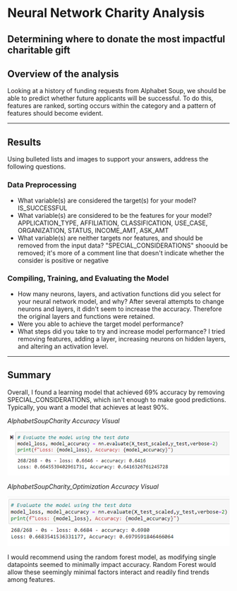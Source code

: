 # Neural Network Charity Analysis
Determining where to donate the most impactful charitable gift
---

## Overview of the analysis 
Looking at a history of funding requests from Alphabet Soup, we should be able to predict whether future applicants will be successful.
To do this, features are ranked, sorting occurs within the category and a pattern of features should become evident.

----

## Results
Using bulleted lists and images to support your answers, address the following questions.

### Data Preprocessing
- What variable(s) are considered the target(s) for your model? IS_SUCCESSFUL
- What variable(s) are considered to be the features for your model? APPLICATION_TYPE, AFFILIATION, CLASSIFICATION, USE_CASE, ORGANIZATION, STATUS, INCOME_AMT, ASK_AMT
- What variable(s) are neither targets nor features, and should be removed from the input data? "SPECIAL_CONSIDERATIONS" shoould be removed; it's more of a comment line that doesn't indicate whether the consider is positive or negative

### Compiling, Training, and Evaluating the Model
- How many neurons, layers, and activation functions did you select for your neural network model, and why? After several attempts to change neurons and layers, it didn't seem to increase the accuracy. Therefore the original layers and functions were retained.
- Were you able to achieve the target model performance? 
- What steps did you take to try and increase model performance? I tried removing features, adding a layer, increasing neurons on hidden layers, and altering an activation level.

----

## Summary
Overall, I found a learning model that achieved 69% accuracy by removing SPECIAL_CONSIDERATIONS, which isn't enough to make good predictions. Typically, you want a model that achieves at least 90%.

*AlphabetSoupCharity Accuracy Visual*

![AlphabetSoupCharity](https://github.com/emilymcdaniel/Neural_Network_Charity_Analysis/blob/main/Standard.PNG?raw=true)

*AlphabetSoupCharity_Optimization Accuracy Visual*

![AlphabetSoupCharity_Optimization](https://github.com/emilymcdaniel/Neural_Network_Charity_Analysis/blob/main/Optimization.PNG?raw=true)

I would recommend using the random forest model, as modifying single datapoints seemed to minimally impact accuracy. Random Forest would allow these seemingly minimal factors interact and readily find trends among features.


